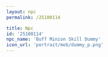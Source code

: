 ```yaml
---
layout: npc
permalink: /25100114

title: Npc
id: '25100114'
npc_name: 'Buff Minion Skill Dummy'
icon_url: 'portrait/mob/dummy_p.png'
---
```

